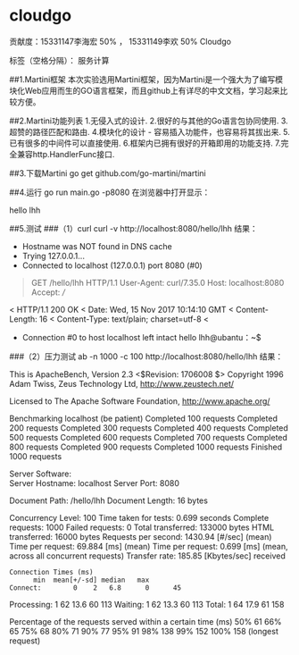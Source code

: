 # cloudgo

贡献度：15331147李海宏 50% ， 15331149李欢 50%
Cloudgo

标签（空格分隔）： 服务计算

##1.Martini框架 本次实验选用Martini框架，因为Martini是一个强大为了编写模块化Web应用而生的GO语言框架，而且github上有详尽的中文文档，学习起来比较方便。

##2.Martini功能列表 1.无侵入式的设计. 2.很好的与其他的Go语言包协同使用. 3.超赞的路径匹配和路由. 4.模块化的设计 - 容易插入功能件，也容易将其拔出来. 5.已有很多的中间件可以直接使用. 6.框架内已拥有很好的开箱即用的功能支持. 7.完全兼容http.HandlerFunc接口.

##3.下载Martini go get github.com/go-martini/martini

##4.运行 go run main.go -p8080 在浏览器中打开显示：

hello lhh

##5.测试 ###（1）curl curl -v http://localhost:8080/hello/lhh 结果：

* Hostname was NOT found in DNS cache
*   Trying 127.0.0.1...
* Connected to localhost (127.0.0.1) port 8080 (#0)
> GET /hello/lhh HTTP/1.1
> User-Agent: curl/7.35.0
> Host: localhost:8080
> Accept: */*
> 
< HTTP/1.1 200 OK
< Date: Wed, 15 Nov 2017 10:14:10 GMT
< Content-Length: 16
< Content-Type: text/plain; charset=utf-8
< 
* Connection #0 to host localhost left intact
hello lhh@ubantu：~$ 

###（2）压力测试 ab -n 1000 -c 100 http://localhost:8080/hello/lhh 结果：

This is ApacheBench, Version 2.3 <$Revision: 1706008 $>
Copyright 1996 Adam Twiss, Zeus Technology Ltd, http://www.zeustech.net/ 

Licensed to The Apache Software Foundation, http://www.apache.org/ 


Benchmarking localhost (be patient)
Completed 100 requests
Completed 200 requests
Completed 300 requests
Completed 400 requests
Completed 500 requests
Completed 600 requests
Completed 700 requests
Completed 800 requests
Completed 900 requests
Completed 1000 requests
Finished 1000 requests


Server Software:        
Server Hostname:        localhost
Server Port:            8080

Document Path:          /hello/lhh
Document Length:        16 bytes

Concurrency Level:      100
Time taken for tests:   0.699 seconds
Complete requests:      1000
Failed requests:        0
Total transferred:      133000 bytes
HTML transferred:       16000 bytes
Requests per second:    1430.94 [#/sec] (mean)
Time per request:       69.884 [ms] (mean)
Time per request:       0.699 [ms] (mean, across all concurrent requests)
Transfer rate:          185.85 [Kbytes/sec] received

    Connection Times (ms)
          min  mean[+/-sd] median   max
    Connect:        0    2   6.8      0      45
Processing:     1   62  13.6     60     113
Waiting:        1   62  13.3     60     113
Total:          1   64  17.9     61     158

Percentage of the requests served within a certain time (ms)
50%     61
66%     65
75%     68
80%     71
90%     77
95%     91
98%    138
99%    152
100%    158 (longest request)
